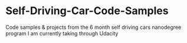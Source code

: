# Self-Driving-Car-Code-Samples
Code samples &amp; projects from the 6 month self driving cars nanodegree program I am currently taking through Udacity
